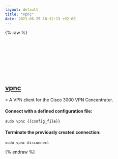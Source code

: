 ```yaml
---
layout: default
title: "vpnc"
date: 2021-06-25 18:12:13 +02:00
---
```

{% raw %}
<h2 id="vpnc">
  <a href="/en/linux/vpnc.html">vpnc</a> <a href="#vpnc"><svg class="icon">
    <use href="/assets/images/unicode_sprite.svg#link" />
  </svg></a>
</h2>
> A VPN client for the Cisco 3000 VPN Concentrator.

#### Connect with a defined configuration file:
```shell
sudo vpnc {{config_file}}
```
#### Terminate the previously created connection:
```shell
sudo vpnc-disconnect
```
{% endraw %}